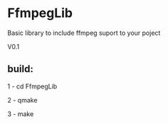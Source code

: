 
# FfmpegLib
Basic library to include ffmpeg suport to your poject

V0.1

## build:
1 - cd FfmpegLib

2 - qmake

3 - make


